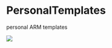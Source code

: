 # PersonalTemplates
personal ARM templates

<a href="https://azuredeploy.net/" target="_blank">
    <img src="http://azuredeploy.net/deploybutton.png"/>
</a>
